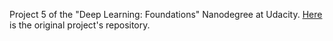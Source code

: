Project 5 of the "Deep Learning: Foundations" Nanodegree at Udacity. [Here](https://github.com/udacity/deep-learning/tree/master/face_generation "Face generation") is the original project's repository.
